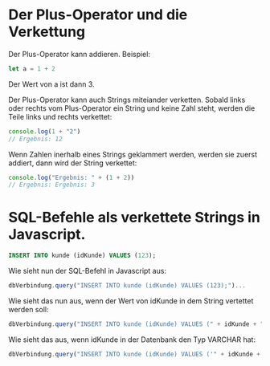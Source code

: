 # Der Plus-Operator und die Verkettung

Der Plus-Operator kann addieren. Beispiel:

```Javascript
let a = 1 + 2
```
Der Wert von a ist dann 3.

Der Plus-Operator kann auch Strings miteiander verketten. Sobald links oder rechts vom Plus-Operator ein String und keine Zahl steht, werden die Teile links und rechts verkettet:

```Javascript
console.log(1 + "2")
// Ergebnis: 12
```
Wenn Zahlen inerhalb eines Strings geklammert werden, werden sie zuerst addiert, dann wird der String verkettet:

```Javascript
console.log("Ergebnis: " + (1 + 2))
// Ergebnis: Ergebnis: 3
```

# SQL-Befehle als verkettete Strings in Javascript. 

```SQL
INSERT INTO kunde (idKunde) VALUES (123);
```
Wie sieht nun der SQL-Befehl in Javascript aus:

```Javascript
dbVerbindung.query("INSERT INTO kunde (idKunde) VALUES (123);")...
```
Wie sieht das nun aus, wenn der Wert von idKunde in dem String vertettet werden soll:

```Javascript
dbVerbindung.query("INSERT INTO kunde (idKunde) VALUES (" + idKunde + ");")...
```
Wie sieht das aus, wenn idKunde in der Datenbank den Typ VARCHAR hat:
```Javascript
dbVerbindung.query("INSERT INTO kunde (idKunde) VALUES ('" + idKunde + "');")...
```

